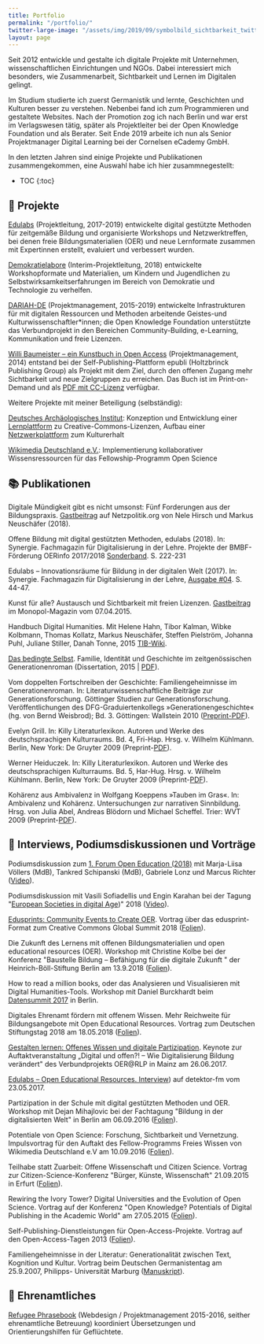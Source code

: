 ```yaml
---
title: Portfolio
permalink: "/portfolio/"
twitter-large-image: "/assets/img/2019/09/symbolbild_sichtbarkeit_twitter.png"
layout: page
---
```


Seit 2012 entwickle und gestalte ich digitale Projekte mit Unternehmen, wissenschaftlichen Einrichtungen und NGOs. Dabei interessiert mich besonders, wie Zusammenarbeit, Sichtbarkeit und Lernen im Digitalen gelingt.

Im Studium studierte ich zuerst Germanistik und lernte, Geschichten und Kulturen besser zu verstehen. Nebenbei fand ich zum Programmieren und gestaltete Websites. Nach der Promotion zog ich nach Berlin und war erst im Verlagswesen tätig, später als Projektleiter bei der Open Knowledge Foundation und als Berater. Seit Ende 2019 arbeite ich nun als Senior Projektmanager Digital Learning bei der Cornelsen eCademy GmbH. 

In den letzten Jahren sind einige Projekte und Publikationen zusammengekommen, eine Auswahl habe ich hier zusammnegestellt:

* TOC
{:toc}

##  🚀 Projekte
[Edulabs](https://www.edulabs.de) (Projektleitung, 2017-2019)
entwickelte digital gestützte Methoden für zeitgemäße Bildung und organisierte Workshops und Netzwerktreffen, bei denen freie Bildungsmaterialien (OER) und neue Lernformate zusammen mit Expertinnen erstellt, evaluiert und verbessert wurden.

[Demokratielabore](https://www.demokratielabore.de) (Interim-Projektleitung, 2018) entwickelte Workshopformate und Materialien, um Kindern und Jugendlichen zu Selbstwirksamkeitserfahrungen im Bereich von Demokratie und Technologie zu verhelfen.

[DARIAH-DE](https://de.dariah.eu) (Projektmanagement, 2015-2019)
entwickelte Infrastrukturen für mit digitalen Ressourcen und Methoden arbeitende Geistes-und Kulturwissenschaftler*innen; die Open Knowledge Foundation unterstützte das Verbundprojekt in den Bereichen Community-Building, e-Learning, Kommunikation und freie Lizenzen.

[Willi Baumeister – ein Kunstbuch in Open Access](https://www.epubli.de/blog/open-access-willi-baumeister) (Projektmanagement, 2014) entstand bei der Self-Publishing-Plattform epubli (Holtzbrinck Publishing Group) als Projekt mit dem Ziel, durch den offenen Zugang mehr Sichtbarkeit und neue Zielgruppen zu erreichen. Das Buch ist im Print-on-Demand und als [PDF mit CC-Lizenz](https://www.willi-baumeister.org/node/85) verfügbar.

Weitere Projekte mit meiner Beteiligung (selbständig):

[Deutsches Archäologisches Institut](https://www.dainst.org): Konzeption und Entwicklung einer [Lernplattform](https://www.forschungslizenzen.de) zu Creative-Commons-Lizenzen, Aufbau einer [Netzwerkplattform](http://www.archernet.org/en/) zum Kulturerhalt

[Wikimedia Deutschland e.V.](https://www.wikimedia.de/): Implementierung kollaborativer Wissensressourcen für das Fellowship-Programm Open Science

## 📚 Publikationen

Digitale Mündigkeit gibt es nicht umsonst: Fünf Forderungen aus der Bildungspraxis. [Gastbeitrag](https://netzpolitik.org/2018/digitale-muendigkeit-gibt-es-nicht-umsonst-fuenf-forderungen-aus-der-bildu) auf Netzpolitik.org von Nele Hirsch und Markus Neuschäfer (2018).

Offene Bildung mit digital gestützten Methoden, edulabs (2018). In: Synergie. Fachmagazin für Digitalisierung in der Lehre. Projekte der BMBF-Förderung OERinfo 2017/2018 [Sonderband](https://doi.org/10.25592/978.3.924330.64.4). S. 222-231

Edulabs – Innovationsräume für Bildung in der digitalen Welt (2017). In: Synergie. Fachmagazin für Digitalisierung in der Lehre, [Ausgabe \#04](https://synergie.blogs.uni-hamburg.de/ausgabe-04-beitrag-kolbe-neuschaefer/). S. 44-47.

Kunst für alle? Austausch und Sichtbarkeit mit freien Lizenzen. [Gastbeitrag](https://www.monopol-magazin.de/kunst-für-alle) im Monopol-Magazin vom 07.04.2015.

Handbuch Digital Humanities. Mit Helene Hahn, Tibor Kalman, Wibke Kolbmann, Thomas Kollatz, Markus Neuschäfer, Steffen Pielström, Johanna Puhl, Juliane Stiller, Danah Tonne, 2015 [TIB-Wiki](https://handbuch.tib.eu/w/DH-Handbuch).

[Das bedingte Selbst](https://gso.gbv.de/DB=2.2/SET=1/TTL=1/SHW?FRST=8/PRS=HOL). Familie, Identität und Geschichte im zeitgenössischen Generationenroman (Dissertation, 2015 \| [PDF](/wp-content/uploads/Neuschaefer-Das_bedingte_Selbst-CC-BY-SA.pdf)).

Vom doppelten Fortschreiben der Geschichte: Familiengeheimnisse im Generationenroman. In:  Literaturwissenschaftliche Beiträge zur Generationsforschung. Göttinger Studien zur Generationsforschung. Veröffentlichungen des DFG-Graduiertenkollegs »Generationengeschichte« (hg. von Bernd Weisbrod); Bd. 3. Göttingen: Wallstein 2010 ([Preprint-PDF](https://markusneuschaefer.de/wp-content/uploads/Familiengeheimnisse_Neuschaefer_preprint.pdf)).

Evelyn Grill. In: Killy Literaturlexikon. Autoren und Werke des deutschsprachigen Kulturraums. Bd. 4, Fri-Hap. Hrsg. v. Wilhelm Kühlmann. Berlin, New York: De Gruyter 2009 (Preprint-[PDF](/wp-content/uploads/Grill-Evelyn-Preprint.pdf)).

Werner Heiduczek. In: Killy Literaturlexikon. Autoren und Werke des deutschsprachigen Kulturraums. Bd. 5, Har-Hug. Hrsg. v. Wilhelm Kühlmann. Berlin, New York: De Gruyter 2009 (Preprint-[PDF](/wp-content/uploads/Heiduczek_Werner_preprint.pdf)).

Kohärenz aus Ambivalenz in Wolfgang Koeppens »Tauben im Gras«. In: Ambivalenz und Kohärenz. Untersuchungen zur narrativen Sinnbildung. Hrsg. von Julia Abel, Andreas Blödorn und Michael Scheffel. Trier: WVT 2009 (Preprint-[PDF](/wp-content/uploads/08-11-Kohaerenz_preprint.pdf)).

## 🎤 Interviews, Podiumsdiskussionen und Vorträge

Podiumsdiskussion zum [1. Forum Open Education (2018)](https://education.forum-open.de/2018/) mit Marja-Liisa Völlers (MdB), Tankred Schipanski (MdB), Gabriele Lonz und Marcus Richter ([Video](https://media.ccc.de/v/forumoe-4-podiumsdiskussion)).

Podiumsdiskussion mit Vasili Sofiadellis und Engin Karahan bei der Tagung "[European Societies in digital Age](https://colloquium-digital-societies.eu/live-stream-convention-european-societies-in-digital-age/))" 2018 ([Video](https://colloquium-digital-societies.eu/live-stream-convention-european-societies-in-digital-age/)).

[Edusprints: Community Events to Create OER](https://ccglobalsummit2018.sched.com/m.neuschaefer). Vortrag über das edusprint-Format zum Creative Commons Global Summit 2018 ([Folien](https://www.slideshare.net/mneuschaefer/edusprints-community-events-to-create-oer)).

Die Zukunft des Lernens mit offenen Bildungsmaterialien und open educational resources
(OER). Workshop mit Christine Kolbe bei der Konferenz "Baustelle Bildung – Befähigung für die digitale Zukunft " der Heinrich-Böll-Stiftung Berlin am 13.9.2018 ([Folien](https://docs.google.com/presentation/d/12R5EujN0BWcGcaZS7q-LiyLYVTt0Yog1xmwpYTEb8nQ/edit)).

How to read a million books, oder das Analysieren und Visualisieren mit Digital Humanities-Tools. Workshop mit Daniel Burckhardt beim [Datensummit 2017](https://datensummit.de/tag_zwei/) in Berlin.

Digitales Ehrenamt fördern mit offenem Wissen. Mehr Reichweite für Bildungsangebote mit Open Educational Resources. Vortrag zum Deutschen Stiftungstag 2018 am 18.05.2018 ([Folien](https://okfn.de/files/blog/2018/05/20180518-Stiftungstag-OER.pdf)).

[Gestalten lernen: Offenes Wissen und digitale Partizipation](https://www.oer-at-rlp.de/auftaktveranstaltung/). Keynote zur Auftaktveranstaltung „Digital und offen?! – Wie Digitalisierung Bildung verändert" des Verbundprojekts OER@RLP in Mainz am 26.06.2017.

[Edulabs – Open Educational Resources. Interview](https://detektor.fm/digital/wer-nicht-fragt-bleibt-dumm-edulabs)) auf detektor-fm vom 23.05.2017.

Partizipation in der Schule mit digital gestützten Methoden und OER. Workshop mit Dejan Mihajlovic bei der Fachtagung "Bildung in der digitalisierten Welt" in Berlin am 06.09.2016 ([Folien](https://de.slideshare.net/mneuschaefer/partizipation-in-der-schule-mit-digital-gestutzten-methoden-und-oer)).

Potentiale von Open Science: Forschung, Sichtbarkeit und Vernetzung. Impulsvortrag für den Auftakt des Fellow-Programms Freies Wissen von Wikimedia Deutschland e.V am 10.09.2016 ([Folien](https://www.slideshare.net/mneuschaefer/potentiale-von-open-science-forschung-sichtbarkeit-und-vernetzung)).

Teilhabe statt Zuarbeit: Offene Wissenschaft und Citizen Science. Vortrag zur Citizen-Science-Konferenz "Bürger, Künste, Wissenschaft" 21.09.2015 in Erfurt ([Folien](https://www.slideshare.net/mneuschaefer/teilhabe-statt-zuarbeit-offene-wissenschaft-und-citizen-science)).

Rewiring the Ivory Tower? Digital Universities and the Evolution of Open Science. Vortrag auf der Konferenz "Open Knowledge? Potentials of Digital Publishing in the Academic World" am 27.05.2015 ([Folien](https://www.slideshare.net/mneuschaefer/1504-open-knowledgefolien)).

Self-Publishing-Dienstleistungen für Open-Access-Projekte. Vortrag auf den Open-Access-Tagen 2013 ([Folien](https://open-access.net/fileadmin/oat/oat13/OAT13_OA_und_Verlage_Neuschaefer.pdf)).

Familiengeheimnisse in der Literatur: Generationalität zwischen Text, Kognition und Kultur. Vortrag beim Deutschen Germanistentag am 25.9.2007, Philipps- Universität Marburg ([Manuskript](/wp-content/uploads/2009_Vortrag_Germanistentag.pdf)).


## 🌻 Ehrenamtliches

[Refugee Phrasebook](https://www.refugeephrasebook.de) (Webdesign / Projektmanagement 2015-2016, seither ehrenamtliche Betreuung) koordiniert Übersetzungen und Orientierungshilfen für Geflüchtete.
